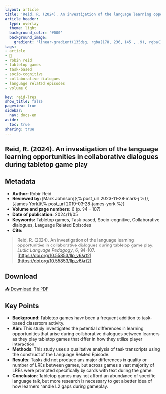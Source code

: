 ```yaml
---
layout: article
title: 'Reid, R. (2024). An investigation of the language learning opportunities in collaborative dialogues during tabletop game play'
article_header:
  type: overlay
  theme: light
  background_color: '#000'
  background_image:
    gradient: 'linear-gradient(135deg, rgba(178, 236, 145 , .9), rgba(147, 81, 182, .9))'
tags:
- article
- 📔
- robin reid
- tabletop games
- task-based 
- socio-cognitive
- collaborative dialogues
- language related episodes
- volume 6

key: reid-lres
show_title: false
pageview: true
sidebar:
  nav: docs-en
aside:
  toc: true
sharing: true
---
```


<head>
<meta name="citation_title" content="An investigation of the language learning opportunities in collaborative dialogues during tabletop game play">
<meta name="citation_author" content="Reid, Robin">
<meta name="citation_publication_date" content="2024/11/05">
<meta name="citation_journal_title" content="Ludic Language Pedagogy">
<meta name="citation_volume" content="6">
<meta name="citation_firstpage" content="94">
<meta name="citation_lastpage" content="107">
<meta name="citation_pdf_url" content="https://llpjournal.org/assets/publication-pdfs/reid-investigating-collaborative-dialogue-in-tabletop-gameplay.pdf">
</head>


## Reid, R. (2024). An investigation of the language learning opportunities in collaborative dialogues during tabletop game play

<!--more-->

## Metadata

- **Author:** Robin Reid
- **Reviewed by:** [Mark Johnson]({% post_url 2023-11-28-mark-j %}), [James York]({% post_url 2019-03-28-james-york %})
- **Volume and page numbers:** 6 (p. 94 – 107)
- **Date of publication:** 2024/11/05
- **Keywords:** Tabletop games, Task-based, Socio-cognitive, Collaborative dialogues, Language Related Episodes
- **Cite:** 

> Reid, R. (2024). An investigation of the language learning opportunities in collaborative dialogues during tabletop game play. *Ludic Language Pedagogy*, *6*, 94-107. [https://doi.org/10.55853/llp_v6Art2](https://doi.org/10.55853/llp_v6Art2)

## Download

<a class="button button--action button--rounded button--lg" href="/assets/publication-pdfs/reid-investigating-collaborative-dialogue-in-tabletop-gameplay.pdf"><i class="fas fa-file-download"></i> 📥 Download the PDF </a>

## Key Points

- **Background**: Tabletop games have been a frequent addition to task-based classroom activity.
- **Aim**: This study investigates the potential differences in learning opportunities that arise during collaborative dialogues between learners as they play tabletop games that differ in how they utilize player interaction.
- **Methods**: This study uses a qualitative analysis of task transcripts using the construct of the Language Related Episode.
- **Results**: Tasks did not produce any major differences in quality or number of LREs between games, but across games a vast majority of LREs were prompted specifically by cards with text during the game.
- **Conclusion**: Tabletop games may not afford an abundance of specific language talk, but more research is necessary to get a better idea of how learners handle L2 gaps during gameplay. 
